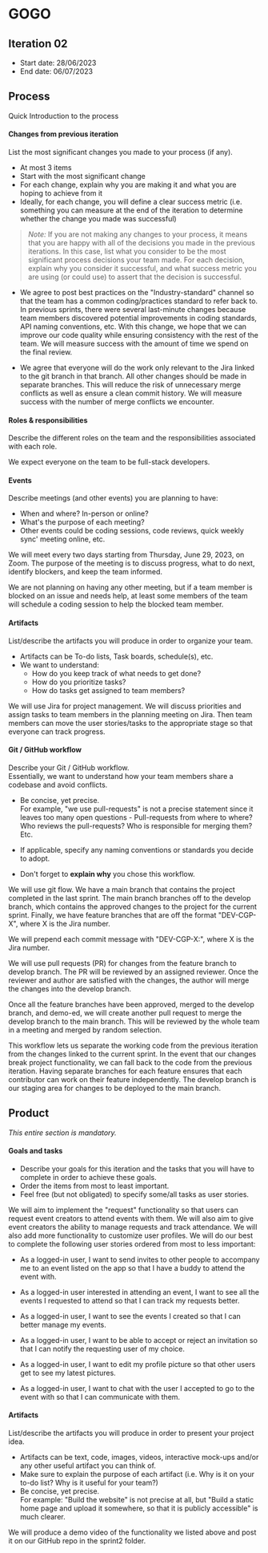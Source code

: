 # GOGO

## Iteration 02

 * Start date: 28/06/2023
 * End date: 06/07/2023

## Process

Quick Introduction to the process

#### Changes from previous iteration

List the most significant changes you made to your process (if any).

 * At most 3 items
 * Start with the most significant change
 * For each change, explain why you are making it and what you are hoping to achieve from it
 * Ideally, for each change, you will define a clear success metric (i.e. something you can measure at the end of the iteration to determine whether the change you made was successful)

 > *Note:* If you are not making any changes to your process, it means that you are happy with all of the decisions you made in the previous iterations.
 > In this case, list what you consider to be the most significant process decisions your team made. For each decision, explain why you consider it successful, and what success metric you are using (or could use) to assert that the decision is successful.

 - We agree to post best practices on the "Industry-standard" channel so that the team has a common coding/practices standard to refer back to. In previous sprints, there were several last-minute changes because team members discovered potential improvements in coding standards, API naming conventions, etc. With this change, we hope that we can improve our code quality while ensuring consistency with the rest of the team. We will measure success with the amount of time we spend on the final review.

 - We agree that everyone will do the work only relevant to the Jira linked to the git branch in that branch. All other changes should be made in separate branches. This will reduce the risk of unnecessary merge conflicts as well as ensure a clean commit history. We will measure success with the number of merge conflicts we encounter.


#### Roles & responsibilities

Describe the different roles on the team and the responsibilities associated with each role.

We expect everyone on the team to be full-stack developers.


#### Events

Describe meetings (and other events) you are planning to have:

 * When and where? In-person or online?
 * What's the purpose of each meeting?
 * Other events could be coding sessions, code reviews, quick weekly sync' meeting online, etc.

We will meet every two days starting from Thursday, June 29, 2023, on Zoom. The purpose of the meeting is to discuss progress, what to do next, identify blockers, and keep the team informed.

We are not planning on having any other meeting, but if a team member is blocked on an issue and needs help, at least some members of the team will schedule a coding session to help the blocked team member.

#### Artifacts

List/describe the artifacts you will produce in order to organize your team.       

 * Artifacts can be To-do lists, Task boards, schedule(s), etc.
 * We want to understand:
   * How do you keep track of what needs to get done?
   * How do you prioritize tasks?
   * How do tasks get assigned to team members?

We will use Jira for project management.
We will discuss priorities and assign tasks to team members in the planning meeting on Jira. Then team members can move the user stories/tasks to the appropriate stage so that everyone can track progress.

#### Git / GitHub workflow

Describe your Git / GitHub workflow.     
Essentially, we want to understand how your team members share a codebase and avoid conflicts.

 * Be concise, yet precise.      
For example, "we use pull-requests" is not a precise statement since it leaves too many open questions - Pull-requests from where to where? Who reviews the pull-requests? Who is responsible for merging them? Etc.

 * If applicable, specify any naming conventions or standards you decide to adopt.

 * Don't forget to **explain why** you chose this workflow.

We will use git flow. We have a main branch that contains the project completed in the last sprint. The main branch branches off to the develop branch, which contains the approved changes to the project for the current sprint. Finally, we have feature branches that are off the format "DEV-CGP-X", where X is the Jira number.

We will prepend each commit message with "DEV-CGP-X:", where X is the Jira number.

We will use pull requests (PR) for changes from the feature branch to develop branch. The PR will be reviewed by an assigned reviewer. Once the reviewer and author are satisfied with the changes, the author will merge the changes into the develop branch.

Once all the feature branches have been approved, merged to the develop branch, and demo-ed, we will create another pull request to merge the develop branch to the main branch. This will be reviewed by the whole team in a meeting and merged by random selection.

This workflow lets us separate the working code from the previous iteration from the changes linked to the current sprint. In the event that our changes break project functionality, we can fall back to the code from the previous iteration. Having separate branches for each feature ensures that each contributor can work on their feature independently. The develop branch is our staging area for changes to be deployed to the main branch.

## Product

_This entire section is mandatory._


#### Goals and tasks

 * Describe your goals for this iteration and the tasks that you will have to complete in order to achieve these goals.
 * Order the items from most to least important.
 * Feel free (but not obligated) to specify some/all tasks as user stories.

 We will aim to implement the "request" functionality so that users can request event creators to attend events with them. We will also aim to give event creators the ability to manage requests and track attendance. We will also add more functionality to customize user profiles. We will do our best to complete the following user stories ordered from most to less important:

 - As a logged-in user, I want to send invites to other people to accompany me to an event listed on the app so that I have a buddy to attend the event with.

 - As a logged-in user interested in attending an event, I want to see all the events I requested to attend so that I can track my requests better.

 - As a logged-in user, I want to see the events I created so that I can better manage my events.

 - As a logged-in user, I want to be able to accept or reject an invitation so that I can notify the requesting user of my choice.

 - As a logged-in user, I want to edit my profile picture so that other users get to see my latest pictures. 

 - As a logged-in user, I want to chat with the user I accepted to go to the event with so that I can communicate with them.

#### Artifacts

List/describe the artifacts you will produce in order to present your project idea.

 * Artifacts can be text, code, images, videos, interactive mock-ups and/or any other useful artifact you can think of.
 * Make sure to explain the purpose of each artifact (i.e. Why is it on your to-do list? Why is it useful for your team?)
 * Be concise, yet precise.         
   For example: "Build the website" is not precise at all, but "Build a static home page and upload it somewhere, so that it is publicly accessible" is much clearer.

We will produce a demo video of the functionality we listed above and post it on our GitHub repo in the sprint2 folder.
